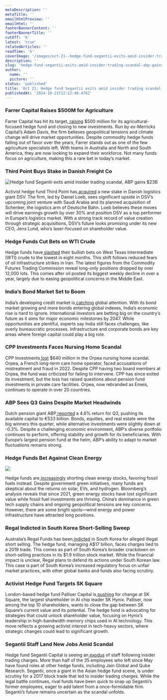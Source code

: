 ```yaml
---
metaDescription: ''
metaTitle: ''
emailHtmlPreview: ''
emailHtml: ''
footerBannerContent: ''
footerBannerTitle: ''
cutOff: '6'
latest: 'true'
relatedArticles: ''
readTime: '5'
coverImage: '/images/oct-21--hedge-fund-segantii-exits-amid-insider-trading-scandal--abp-gains--23b-a-g3Mj.webp'
description: ''
slug: 'hedge-fund-segantii-exits-amid-insider-trading-scandal-abp-gains-eu23b'
author:
  name: ''
  picture: ''
status: 'published'
title: 'Oct 21: Hedge fund Segantii exits amid insider trading scandal, ABP gains €23B'
publishedAt: '2024-10-21T12:22:40.470Z'
---
```


### Farrer Capital Raises $500M for Agriculture

Farrer Capital has hit its target,[ raising](https://www.bnnbloomberg.ca/investing/commodities/2024/10/18/hedge-fund-farrer-raises-500-million-to-trade-agriculture/) $500 million for its agricultural-focused hedge fund and closing to new investments. Run by ex-Merricks Capital’s Adam Davis, the firm believes geopolitical tensions and climate change will drive market opportunities. Despite commodity hedge funds falling out of favor over the years, Farrer stands out as one of the few agriculture specialists left. With teams in Australia and North and South America, they are now looking to expand their workforce. Not many funds focus on agriculture, making this a rare bet in today’s market.

### Third Point Buys Stake in Danish Freight Co

![Hedge fund Segantii exits amid insider trading scandal, ABP gains $23B](/images/oct-21--hedge-fund-segantii-exits-amid-insider-trading-scandal--abp-gains--23b-a-E1ND.webp)

Activist hedge fund Third Point has[ acquired](https://www.hedgeweek.com/third-point-acquires-stake-in-danish-freight-co-dsv/) a new stake in Danish logistics giant DSV. The firm, led by Daniel Loeb, sees significant upside in DSV’s upcoming joint venture with Saudi Arabia and its planned acquisition of Schenker, the logistics arm of Deutsche Bahn. Loeb believes these moves will drive earnings growth by over 30% and position DSV as a top performer in Europe’s logistics market. With a strong track record of value creation through strategic acquisitions, DSV’s future looks promising under its new CEO, Jens Lund, who’s laser-focused on shareholder value.

### Hedge Funds Cut Bets on WTI Crude

Hedge funds have[ slashed](https://www.bnnbloomberg.ca/investing/2024/10/18/hedge-funds-cut-bullish-bets-on-wti-crude-to-eight-month-low/) their bullish bets on West Texas Intermediate (WTI) crude to the lowest in eight months. This shift follows reduced fears of oil infrastructure strikes in Iran. The latest figures from the Commodity Futures Trading Commission reveal long-only positions dropped by over 12,000 lots. This comes after oil posted its biggest weekly decline in over a year, largely due to easing geopolitical concerns in the Middle East.

### India’s Bond Market Set to Boom

India’s developing credit market is[ catching](https://www.bnnbloomberg.ca/business/international/2024/10/19/india-boom-set-to-drive-private-credit-and-bond-expansion-credit-weekly/) global attention. With its bond market growing and more bonds entering global indexes, India’s economic rise is hard to ignore. International investors are betting big on the country’s future as it aims for major economic milestones by 2047. While opportunities are plentiful, experts say India still faces challenges, like overly bureaucratic processes. Infrastructure and corporate bonds are key areas where foreign capital could play a big role.

### CPP Investments Faces Nursing Home Scandal

CPP Investments[ lost](https://www.pressreader.com/canada/the-niagara-falls-review/20241018/281831469197833?srsltid=AfmBOopNdzafZ15RJCn9NjGkWJbnWC4VMxRzbrdgfEUc5JHlX-6HtdNX) $640 million in the Orpea nursing home scandal. Orpea, a French long-term care home operator, faced accusations of mistreatment and fraud in 2022. Despite CPP having two board members at Orpea, the fund was criticized for failing to intervene. CPP has since exited its investment, but the loss has raised questions about pension fund investments in private care facilities. Orpea, now rebranded as Emeis, continues to operate in over 20 countries.

### ABP Sees Q3 Gains Despite Market Headwinds

Dutch pension giant ABP[ reported](https://www.swfinstitute.org/news/104518/abp-capital-reaches-e533-billion) a 4.6% return for Q3, pushing its available capital to €533 billion. Bonds, equities, and real estate were the big winners this quarter, while alternative investments were slightly down at -0.3%. Despite a challenging economic environment, ABP’s diverse portfolio continues to perform, offering stability and growth for its beneficiaries. With Europe’s largest pension fund at the helm, ABP’s ability to adapt to market fluctuations remains strong.

### Hedge Funds Bet Against Clean Energy

![](/images/oct-21--hedge-fund-segantii-exits-amid-insider-trading-scandal--abp-gains--23b-b-I0Nj.webp)

Hedge funds are[ increasingly](https://www.bloomberg.com/graphics/2024-hedge-funds-climate-change-green-energy-stocks/?embedded-checkout=true) shorting clean energy stocks, favoring fossil fuels instead. Despite government green initiatives, many funds are skeptical about the returns on solar, EVs, and hydrogen. Bloomberg’s analysis reveals that since 2021, green energy stocks have lost significant value while fossil fuel investments are thriving. China’s dominance in green tech supply chains and ongoing geopolitical tensions are key concerns. However, there are some bright spots—wind energy and power infrastructure have attracted long positions.

### Regal Indicted in South Korea Short-Selling Sweep

Australia’s Regal Funds has been[ indicted](https://www.bnnbloomberg.ca/business/international/2024/10/18/hedge-fund-regal-indicted-by-south-korea-in-short-selling-probe/) in South Korea for alleged illegal short selling. The hedge fund, managing A$17 billion, faces charges tied to a 2019 trade. This comes as part of South Korea’s broader crackdown on short-selling practices in its $1.9 trillion stock market. While the financial impact is unclear, Regal plans to defend its actions under South Korean law. This case is part of South Korea’s increased regulatory focus on unfair market practices, with other global banks and funds also facing scrutiny.

### Activist Hedge Fund Targets SK Square

London-based hedge fund Palliser Capital is[ pushing](https://www.hedgeweek.com/activist-palliser-pushes-for-change-at-ai-chip-stakeholder-sk-square/) for change at SK Square, the largest shareholder in AI chip leader SK Hynix. Palliser, now among the top 10 shareholders, wants to close the gap between SK Square’s current value and its potential. The hedge fund is advocating for strategies that could unlock shareholder value, focusing on Hynix’s leadership in high-bandwidth memory chips used in AI technology. This move reflects a growing activist interest in tech-heavy sectors, where strategic changes could lead to significant growth.

### Segantii Staff Land New Jobs Amid Scandal

Hedge fund Segantii Capital is seeing an[ exodus](https://www.hedgeweek.com/rival-hedge-funds-snap-up-segantii-alumni-amid-insider-trading-scandal/) of staff following insider trading charges. More than half of the 35 employees who left since May have found roles at other hedge funds, including Jain Global and Qube Research. Segantii, once a giant in the Asian hedge fund scene, is under scrutiny for a 2017 block trade that led to insider trading charges. While the legal battle continues, rival funds have been quick to snap up Segantii’s former employees, eager to add talent from a once-formidable firm. Segantii’s future remains uncertain as the scandal unfolds.